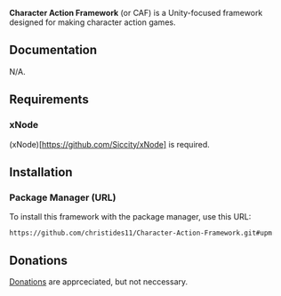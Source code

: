 **Character Action Framework** (or CAF) is a Unity-focused framework designed for making character action games. 

## Documentation
N/A.

## Requirements
### xNode
(xNode)[https://github.com/Siccity/xNode] is required.

## Installation
### Package Manager (URL)
To install this framework with the package manager, use this URL:
```
https://github.com/christides11/Character-Action-Framework.git#upm
```

## Donations
[Donations](https://paypal.me/ChrisTides11?locale.x=en_US) are apprceciated, but not neccessary.
